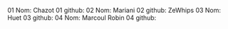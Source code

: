 01 Nom: Chazot
01 github:
02 Nom: Mariani
02 github: ZeWhips
03 Nom: Huet
03 github:
04 Nom: Marcoul Robin
04 github: